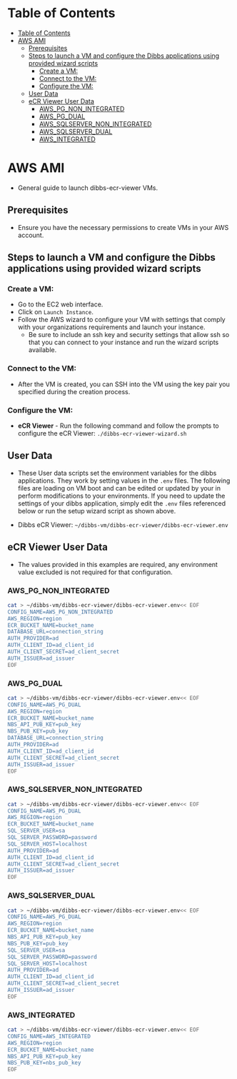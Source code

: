 # Table of Contents
- [Table of Contents](#table-of-contents)
- [AWS AMI](#aws-ami)
  - [Prerequisites](#prerequisites)
  - [Steps to launch a VM and configure the Dibbs applications using provided wizard scripts](#steps-to-launch-a-vm-and-configure-the-dibbs-applications-using-provided-wizard-scripts)
    - [Create a VM:](#create-a-vm)
    - [Connect to the VM:](#connect-to-the-vm)
    - [Configure the VM:](#configure-the-vm)
  - [User Data](#user-data)
  - [eCR Viewer User Data](#ecr-viewer-user-data)
    - [AWS\_PG\_NON\_INTEGRATED](#aws_pg_non_integrated)
    - [AWS\_PG\_DUAL](#aws_pg_dual)
    - [AWS\_SQLSERVER\_NON\_INTEGRATED](#aws_sqlserver_non_integrated)
    - [AWS\_SQLSERVER\_DUAL](#aws_sqlserver_dual)
    - [AWS\_INTEGRATED](#aws_integrated)

# AWS AMI

- General guide to launch dibbs-ecr-viewer VMs.

## Prerequisites
- Ensure you have the necessary permissions to create VMs in your AWS account.

## Steps to launch a VM and configure the Dibbs applications using provided wizard scripts

### Create a VM:

  - Go to the EC2 web interface.
  - Click on `Launch Instance`.
  - Follow the AWS wizard to configure your VM with settings that comply with your organizations requirements and launch your instance.
    - Be sure to include an ssh key and security settings that allow ssh so that you can connect to your instance and run the wizard scripts available.

### Connect to the VM:

  - After the VM is created, you can SSH into the VM using the key pair you specified during the creation process.

### Configure the VM:

  - **eCR Viewer** - Run the following command and follow the prompts to configure the eCR Viewer: `./dibbs-ecr-viewer-wizard.sh`

## User Data

- These User data scripts set the environment variables for the dibbs applications. They work by setting values in the `.env` files. The following files are loading on VM boot and can be edited or updated by your in perform modifications to your environments. If you need to update the settings of your dibbs application, simply edit the `.env` files referenced below or run the setup wizard script as shown above.

- Dibbs eCR Viewer: `~/dibbs-vm/dibbs-ecr-viewer/dibbs-ecr-viewer.env`

## eCR Viewer User Data

- The values provided in this examples are required, any environment value excluded is not required for that configuration.

### AWS_PG_NON_INTEGRATED
```bash
cat > ~/dibbs-vm/dibbs-ecr-viewer/dibbs-ecr-viewer.env<< EOF
CONFIG_NAME=AWS_PG_NON_INTEGRATED
AWS_REGION=region
ECR_BUCKET_NAME=bucket_name
DATABASE_URL=connection_string
AUTH_PROVIDER=ad
AUTH_CLIENT_ID=ad_client_id
AUTH_CLIENT_SECRET=ad_client_secret
AUTH_ISSUER=ad_issuer
EOF
```
### AWS_PG_DUAL
```bash
cat > ~/dibbs-vm/dibbs-ecr-viewer/dibbs-ecr-viewer.env<< EOF
CONFIG_NAME=AWS_PG_DUAL
AWS_REGION=region
ECR_BUCKET_NAME=bucket_name
NBS_API_PUB_KEY=pub_key
NBS_PUB_KEY=pub_key
DATABASE_URL=connection_string
AUTH_PROVIDER=ad
AUTH_CLIENT_ID=ad_client_id
AUTH_CLIENT_SECRET=ad_client_secret
AUTH_ISSUER=ad_issuer
EOF
```
### AWS_SQLSERVER_NON_INTEGRATED
```bash
cat > ~/dibbs-vm/dibbs-ecr-viewer/dibbs-ecr-viewer.env<< EOF
CONFIG_NAME=AWS_PG_DUAL
AWS_REGION=region
ECR_BUCKET_NAME=bucket_name
SQL_SERVER_USER=sa
SQL_SERVER_PASSWORD=password
SQL_SERVER_HOST=localhost
AUTH_PROVIDER=ad
AUTH_CLIENT_ID=ad_client_id
AUTH_CLIENT_SECRET=ad_client_secret
AUTH_ISSUER=ad_issuer
EOF
```
### AWS_SQLSERVER_DUAL
```bash
cat > ~/dibbs-vm/dibbs-ecr-viewer/dibbs-ecr-viewer.env<< EOF
CONFIG_NAME=AWS_PG_DUAL
AWS_REGION=region
ECR_BUCKET_NAME=bucket_name
NBS_API_PUB_KEY=pub_key
NBS_PUB_KEY=pub_key
SQL_SERVER_USER=sa
SQL_SERVER_PASSWORD=password
SQL_SERVER_HOST=localhost
AUTH_PROVIDER=ad
AUTH_CLIENT_ID=ad_client_id
AUTH_CLIENT_SECRET=ad_client_secret
AUTH_ISSUER=ad_issuer
EOF
```
### AWS_INTEGRATED
```bash
cat > ~/dibbs-vm/dibbs-ecr-viewer/dibbs-ecr-viewer.env<< EOF
CONFIG_NAME=AWS_INTEGRATED
AWS_REGION=region
ECR_BUCKET_NAME=bucket_name
NBS_API_PUB_KEY=pub_key
NBS_PUB_KEY=nbs_pub_key
EOF
```
